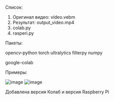 Список:
1. Оригинал видео: video.vebm
2. Результат: output_video.mp4
3. colab.py
4. rasperi.py

Пакеты:

opencv-python torch ultralytics filterpy numpy 

google-colab

Примеры:

![image](https://github.com/user-attachments/assets/f8d864b9-1ebb-40de-89f8-425655e7c8b5)
![image](https://github.com/user-attachments/assets/02d47feb-4b50-437f-b61b-21655a841d86)

Добавлена версия Колаб и версия Raspberry Pi



